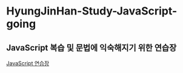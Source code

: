 # HyungJinHan-Study-JavaScript-going
## JavaScript 복습 및 문법에 익숙해지기 위한 연습장
[JavaScript 연습장](https://hyungjinhan.github.io/Study-JavaScript-going/JavaScript/index.html)

